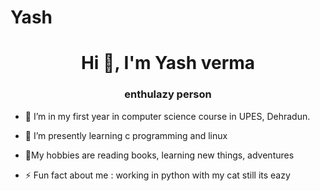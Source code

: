 # Yash
<h1 align="center">Hi 👋, I'm Yash verma</h1>
<h3 align="center"> enthulazy person </h3>

- 🔭 I’m in my first year in computer science course in UPES, Dehradun.
- 🌱 I’m presently learning c programming and linux
- 💬My hobbies are reading books, learning new things, adventures 

- ⚡ Fun fact about me :   working in python with my cat still its eazy 

